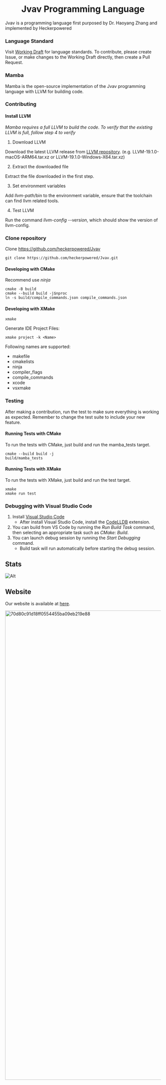 <h1 align="center">Jvav Programming Language</h1>

Jvav is a programming language first purposed by Dr. Haoyang Zhang and implemented by Heckerpowered

### Language Standard

Visit [Working Draft](docs/draft/Jvav%2024.pdf) for language standards. To contribute, please create Issue, or make changes to the Working Draft directly, then create a Pull Request.

### Mamba

Mamba is the open-source implementation of the Jvav programming language with LLVM for building code.

### Contributing

#### Install LLVM

*Mamba requires a full LLVM to build the code. To verify that the existing LLVM is full, follow step 4 to verify*

1. Download LLVM

Download the latest LLVM release from [LLVM repository](https://github.com/llvm/llvm-project/releases/tag/llvmorg-19.1.0). (e.g. LLVM-19.1.0-macOS-ARM64.tar.xz or LLVM-19.1.0-Windows-X64.tar.xz)

2. Extract the downloaded file

Extract the file downloaded in the first step.

3. Set environment variables

Add *llvm-path*/bin to the environment variable, ensure that the toolchain can find llvm related tools.

4. Test LLVM

Run the command *llvm-config --version*, which should show the version of llvm-config.

### Clone repository

Clone https://github.com/heckerpowered/Jvav

```
git clone https://github.com/heckerpowered/Jvav.git
```

#### Developing with CMake 

Recommend use *ninja*

```
cmake -B build
cmake --build build -j$nproc
ln -s build/compile_commands.json compile_commands.json
```

#### Developing with XMake

```
xmake
```

Generate IDE Project Files:

```
xmake project -k <Name>
```

Following names are supported:
- makefile
- cmakelists
- ninja
- compiler_flags
- compile_commands
- xcode
- vsxmake

### Testing

After making a contribution, run the test to make sure everything is working as expected. Remember to change the test suite to include your new feature.

#### Running Tests with CMake

To run the tests with CMake, just build and run the mamba_tests target.

```
cmake --build build -j
build/mamba_tests
```

#### Running Tests with XMake

To run the tests with XMake, just build and run the test target.

```
xmake
xmake run test
```

### Debugging with Visual Studio Code

1. Install [Visual Studio Code](https://code.visualstudio.com)
    - After install Visual Studio Code, install the [CodeLLDB](https://marketplace.visualstudio.com/items?itemName=vadimcn.vscode-lldb) extension.
2. You can build from VS Code by running the *Run Build Task* command, then selecting an appropriate task such as *CMake: Build*.
3. You can launch debug session by running the *Start Debugging* command.
    - Build task will run automatically before starting the debug session.

## Stats

![Alt](https://repobeats.axiom.co/api/embed/9d883f8bbbda01e4daecabafda78f2a9f7971d42.svg "Repobeats analytics image")

## Website

Our website is available at [here](https://jvav.heckerpowered.net/).

<img width="1512" alt="70d80c91d18ff0554455ba09eb219e88" src="https://github.com/user-attachments/assets/81a4aac1-d18c-4085-81dd-d3a0b008446c">

